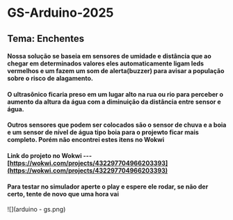 # GS-Arduino-2025

## Tema: Enchentes
#### Nossa solução se baseia em sensores de umidade e distância que ao chegar em determinados valores eles automaticamente ligam leds vermelhos e um fazem um som de alerta(buzzer) para avisar a população sobre o risco de alagamento.
#### O ultrasônico ficaria preso em um lugar alto na rua ou rio para perceber o aumento da altura da água com a diminuição da distância entre sensor e água.
#### Outros sensores que podem ser colocados são o sensor de chuva e a boia e um sensor de nível de água tipo boia para o projewto ficar mais completo. Porém não encontrei estes itens no Wokwi

#### Link do projeto no Wokwi --- [https://wokwi.com/projects/432297704966203393](https://wokwi.com/projects/432297704966203393)
#### Para testar no simulador aperte o play e espere ele rodar, se não der certo, tente de novo que uma hora vai
![](arduino - gs.png)

